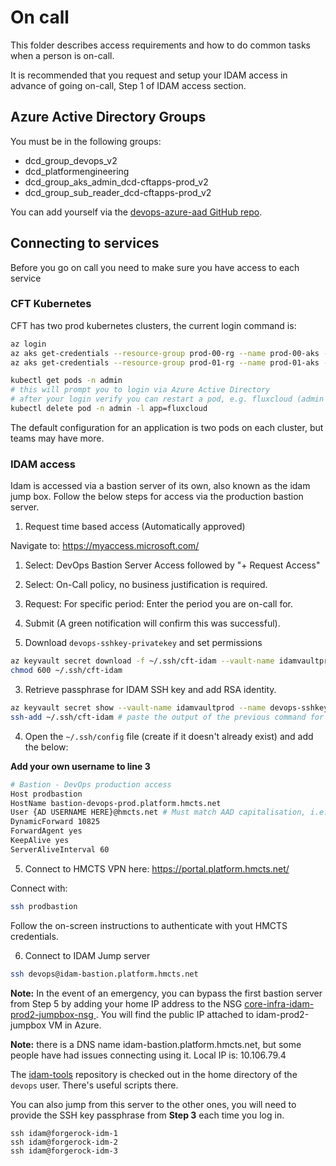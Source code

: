 # On call

This folder describes access requirements and how to do common tasks when a person is on-call.

It is recommended that you request and setup your IDAM access in advance of going on-call, Step 1 of IDAM access section.

## Azure Active Directory Groups

You must be in the following groups:

* dcd_group_devops_v2
* dcd_platformengineering
* dcd_group_aks_admin_dcd-cftapps-prod_v2
* dcd_group_sub_reader_dcd-cftapps-prod_v2

You can add yourself via the [devops-azure-aad GitHub repo](https://github.com/hmcts/devops-azure-ad/blob/master/users/prod_users.yml).

## Connecting to services

Before you go on call you need to make sure you have access to each service

### CFT Kubernetes

CFT has two prod kubernetes clusters, the current login command is:

```bash
az login
az aks get-credentials --resource-group prod-00-rg --name prod-00-aks --subscription DCD-CFTAPPS-PROD --overwrite
az aks get-credentials --resource-group prod-01-rg --name prod-01-aks --subscription DCD-CFTAPPS-PROD --overwrite

kubectl get pods -n admin
# this will prompt you to login via Azure Active Directory
# after your login verify you can restart a pod, e.g. fluxcloud (admin notifying service, downtime doesn't matter)
kubectl delete pod -n admin -l app=fluxcloud
```
The default configuration for an application is two pods on each cluster, but teams may have more.


### IDAM access

Idam is accessed via a bastion server of its own, also known as the idam jump box. Follow the below steps for access via the production bastion server.

1. Request time based access (Automatically approved)

Navigate to: https://myaccess.microsoft.com/
1. Select: DevOps Bastion Server Access followed by "+ Request Access"
2. Select: On-Call policy, no business justification is required.
3. Request: For specific period: Enter the period you are on-call for.
4. Submit (A green notification will confirm this was successful).

2. Download `devops-sshkey-privatekey` and set permissions
```bash
az keyvault secret download -f ~/.ssh/cft-idam --vault-name idamvaultprod --name devops-ssh-privatekey
chmod 600 ~/.ssh/cft-idam
```
3. Retrieve passphrase for IDAM SSH key and add RSA identity. 
```bash
az keyvault secret show --vault-name idamvaultprod --name devops-sshkey-passphrase --query value -o tsv
ssh-add ~/.ssh/cft-idam # paste the output of the previous command for the passphrase
```
4. Open the `~/.ssh/config` file (create if it doesn't already exist) and add the below:

**Add your own username to line 3**
```bash
# Bastion - DevOps production access
Host prodbastion
HostName bastion-devops-prod.platform.hmcts.net
User {AD USERNAME HERE}@hmcts.net # Must match AAD capitalisation, i.e. Jordan.Hoey
DynamicForward 10825
ForwardAgent yes
KeepAlive yes
ServerAliveInterval 60
```
5. Connect to HMCTS VPN here: https://portal.platform.hmcts.net/

Connect with:
```bash
ssh prodbastion
```

Follow the on-screen instructions to authenticate with yout HMCTS credentials.

6. Connect to IDAM Jump server
```bash
ssh devops@idam-bastion.platform.hmcts.net
```

**Note:** In the event of an emergency, you can bypass the first bastion server from Step 5 by adding your home IP address to the NSG [core-infra-idam-prod2-jumpbox-nsg ](https://portal.azure.com/#@HMCTS.NET/resource/subscriptions/8999dec3-0104-4a27-94ee-6588559729d1/resourceGroups/core-infra-idam-prod2/providers/Microsoft.Network/networkSecurityGroups/core-infra-idam-prod2-jumpbox-nsg/inboundSecurityRules). You will find the public IP attached to idam-prod2-jumpbox VM in Azure.

**Note:** there is a DNS name idam-bastion.platform.hmcts.net, but some people have had issues connecting using it. Local IP is: 10.106.79.4

The [idam-tools](https://github.com/hmcts/idam-tools) repository is checked out in the home directory of the `devops` user.
There's useful scripts there.

You can also jump from this server to the other ones, you will need to provide the SSH key passphrase from **Step 3** each time you log in.

```command
ssh idam@forgerock-idm-1
ssh idam@forgerock-idm-2
ssh idam@forgerock-idm-3
```
